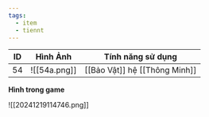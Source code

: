 ```yaml
---
tags:
  - item
  - tiennt
---
```


| ID  | Hình Ảnh     | Tính năng sử dụng             |
| --- | ------------ | ----------------------------- |
| 54  | ![[54a.png]] | [[Bảo Vật]] hệ [[Thông Minh]] |

**Hình trong game**

![[20241219114746.png]]